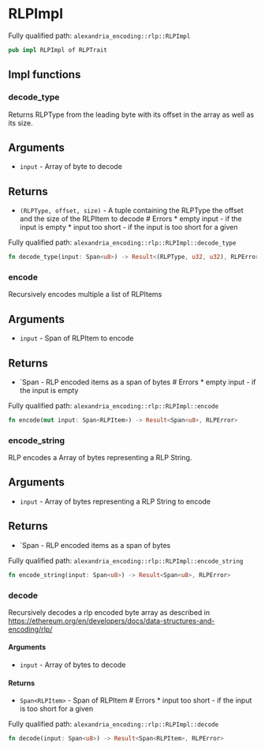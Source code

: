 # RLPImpl

Fully qualified path: `alexandria_encoding::rlp::RLPImpl`

```rust
pub impl RLPImpl of RLPTrait
```

## Impl functions

### decode_type

Returns RLPType from the leading byte with its offset in the array as well as its size. 

## Arguments

- `input` - Array of byte to decode

## Returns

- `(RLPType, offset, size)` - A tuple containing the RLPType the offset and the size of the RLPItem to decode # Errors * empty input - if the input is empty * input too short - if the input is too short for a given

Fully qualified path: `alexandria_encoding::rlp::RLPImpl::decode_type`

```rust
fn decode_type(input: Span<u8>) -> Result<(RLPType, u32, u32), RLPError>
```

### encode

Recursively encodes multiple a list of RLPItems

## Arguments

- `input` - Span of RLPItem to encode

## Returns

- `Span - RLP encoded items as a span of bytes # Errors * empty input - if the input is empty

Fully qualified path: `alexandria_encoding::rlp::RLPImpl::encode`

```rust
fn encode(mut input: Span<RLPItem>) -> Result<Span<u8>, RLPError>
```

### encode_string

RLP encodes a Array of bytes representing a RLP String.

## Arguments

- `input` - Array of bytes representing a RLP String to encode

## Returns

- `Span - RLP encoded items as a span of bytes

Fully qualified path: `alexandria_encoding::rlp::RLPImpl::encode_string`

```rust
fn encode_string(input: Span<u8>) -> Result<Span<u8>, RLPError>
```

### decode

Recursively decodes a rlp encoded byte array as described in https://ethereum.org/en/developers/docs/data-structures-and-encoding/rlp/ 

#### Arguments

- `input` - Array of bytes to decode

#### Returns

- `Span<RLPItem>` - Span of RLPItem # Errors * input too short - if the input is too short for a given

Fully qualified path: `alexandria_encoding::rlp::RLPImpl::decode`

```rust
fn decode(input: Span<u8>) -> Result<Span<RLPItem>, RLPError>
```

